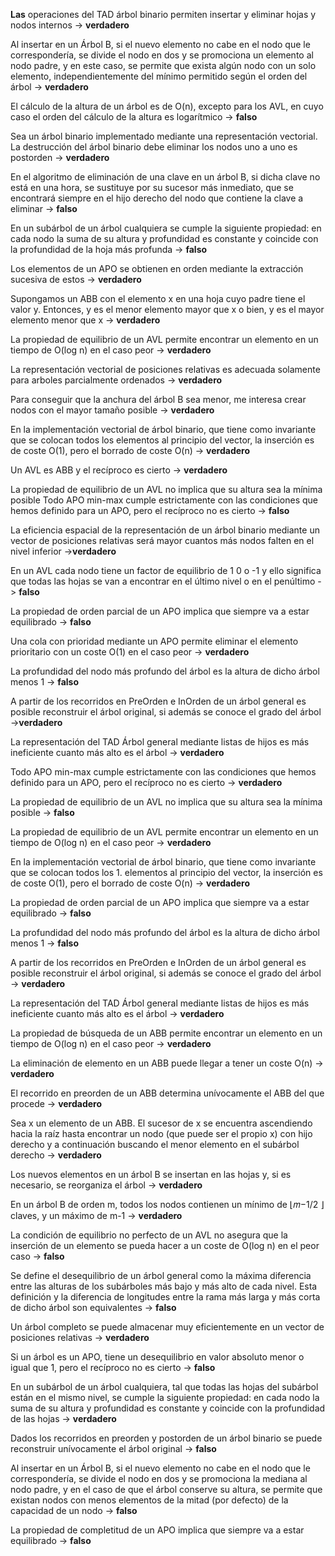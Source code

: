 **Las** operaciones del TAD árbol binario permiten insertar y eliminar hojas y nodos internos -> **verdadero**

Al insertar en un Árbol B, si el nuevo elemento no cabe en el nodo que le correspondería, se divide el nodo en dos y se promociona un elemento al nodo padre, y en este caso, se permite que exista algún nodo con un solo elemento, independientemente del mínimo permitido según el orden del árbol -> **verdadero**

El cálculo de la altura de un árbol es de O(n), excepto para los AVL, en cuyo caso el orden del cálculo de la altura es logarítmico -> **falso**

Sea un árbol binario implementado mediante una representación vectorial. La destrucción del árbol binario debe eliminar los nodos uno a uno es postorden -> **verdadero**

En el algoritmo de eliminación de una clave en un árbol B, si dicha clave no está en una hora, se sustituye por su sucesor más inmediato, que se encontrará siempre en el hijo derecho del nodo que contiene la clave a eliminar -> **falso**

En un subárbol de un árbol cualquiera se cumple la siguiente propiedad: en cada nodo la suma de su altura y profundidad es constante y coincide con la profundidad de la hoja más profunda -> **falso**

Los elementos de un APO se obtienen en orden mediante la extracción sucesiva de estos -> **verdadero**

Supongamos un ABB con el elemento x en una hoja cuyo padre tiene el valor y. Entonces, y es el menor elemento mayor que x o bien, y es el mayor elemento menor que x -> **verdadero**

La propiedad de equilibrio de un AVL permite encontrar un elemento en un tiempo de O(log n) en el caso peor -> **verdadero**

La representación vectorial de posiciones relativas es adecuada solamente para arboles parcialmente ordenados -> **verdadero**

Para conseguir que la anchura del árbol B sea menor, me interesa crear nodos con el mayor tamaño posible -> **verdadero**

En la implementación vectorial de árbol binario, que tiene como invariante que se colocan todos los elementos al principio del vector, la inserción es de coste O(1), pero el borrado de coste O(n) -> **verdadero**

Un AVL es ABB y el recíproco es cierto -> **verdadero**

La propiedad de equilibrio de un AVL no implica que su altura sea la mínima posible Todo APO min-max cumple estrictamente con las condiciones que hemos definido para un APO, pero el recíproco no es cierto -> **falso**

La eficiencia espacial de la representación de un árbol binario mediante un vector de posiciones relativas será mayor cuantos más nodos falten en el nivel inferior ->**verdadero**

En un AVL cada nodo tiene un factor de equilibrio de 1 0 o -1 y ello significa que todas las hojas se van a encontrar en el último nivel o en el penúltimo -> **falso**

La propiedad de orden parcial de un APO implica que siempre va a estar equilibrado -> **falso**

Una cola con prioridad mediante un APO permite eliminar el elemento prioritario con un coste O(1) en el caso peor -> **verdadero**

La profundidad del nodo más profundo del árbol es la altura de dicho árbol menos 1 -> **falso**

A partir de los recorridos en PreOrden e InOrden de un árbol general es posible reconstruir el árbol original, si además se conoce el grado del árbol ->**verdadero**

La representación del TAD Árbol general mediante listas de hijos es más ineficiente cuanto más alto es el árbol -> **verdadero**

Todo APO min-max cumple estrictamente con las condiciones que hemos definido para un APO, pero el recíproco no es cierto -> **verdadero**

La propiedad de equilibrio de un AVL no implica que su altura sea la mínima posible -> **falso**

La propiedad de equilibrio de un AVL permite encontrar un elemento en un tiempo de O(log n) en el caso peor -> **verdadero**

En la implementación vectorial de árbol binario, que tiene como invariante que se colocan todos los 1. elementos al principio del vector, la inserción es de coste O(1), pero el borrado de coste O(n) -> **verdadero**

La propiedad de orden parcial de un APO implica que siempre va a estar equilibrado -> **falso**

La profundidad del nodo más profundo del árbol es la altura de dicho árbol menos 1 -> **falso**

A partir de los recorridos en PreOrden e InOrden de un árbol general es posible reconstruir el árbol original,
si además se conoce el grado del árbol -> **verdadero**

La representación del TAD Árbol general mediante listas de hijos es más ineficiente cuanto más alto es el
árbol -> **verdadero**

La propiedad de búsqueda de un ABB permite encontrar un elemento en un tiempo de O(log n) en el caso
peor -> **verdadero**

La eliminación de elemento en un ABB puede llegar a tener un coste O(n) -> **verdadero**

El recorrido en preorden de un ABB determina unívocamente el ABB del que procede -> **verdadero**

Sea x un elemento de un ABB. El sucesor de x se encuentra ascendiendo hacia la raíz hasta encontrar un
nodo (que puede ser el propio x) con hijo derecho y a continuación buscando el menor elemento en el
subárbol derecho -> **verdadero**

Los nuevos elementos en un árbol B se insertan en las hojas y, si es necesario, se reorganiza el árbol -> **verdadero**

En un árbol B de orden m, todos los nodos contienen un mínimo de ⌊𝑚−1/2 ⌋ claves, y un máximo de m-1 -> **verdadero**

La condición de equilibrio no perfecto de un AVL no asegura que la inserción de un elemento se pueda hacer
a un coste de O(log n) en el peor caso -> **falso**

Se define el desequilibrio de un árbol general como la máxima diferencia entre las alturas de los subárboles
más bajo y más alto de cada nivel. Esta definición y la diferencia de longitudes entre la rama más larga y más
corta de dicho árbol son equivalentes -> **falso**

Un árbol completo se puede almacenar muy eficientemente en un vector de posiciones relativas -> **verdadero**

Si un árbol es un APO, tiene un desequilibrio en valor absoluto menor o igual que 1, pero el recíproco no es
cierto -> **falso**

En un subárbol de un árbol cualquiera, tal que todas las hojas del subárbol están en el mismo nivel, se
cumple la siguiente propiedad: en cada nodo la suma de su altura y profundidad es constante y coincide con
la profundidad de las hojas -> **verdadero**

Dados los recorridos en preorden y postorden de un árbol binario se puede reconstruir unívocamente el
árbol original -> **falso**

Al insertar en un Árbol B, si el nuevo elemento no cabe en el nodo que le correspondería, se divide el nodo
en dos y se promociona la mediana al nodo padre, y en el caso de que el árbol conserve su altura, se permite
que existan nodos con menos elementos de la mitad (por defecto) de la capacidad de un nodo -> **falso**

La propiedad de completitud de un APO implica que siempre va a estar equilibrado -> **falso**


